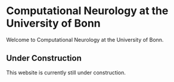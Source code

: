 # Computational Neurology at the University of Bonn

Welcome to Computational Neurology at the University of Bonn.


## Under Construction

This website is currently still under construction.
